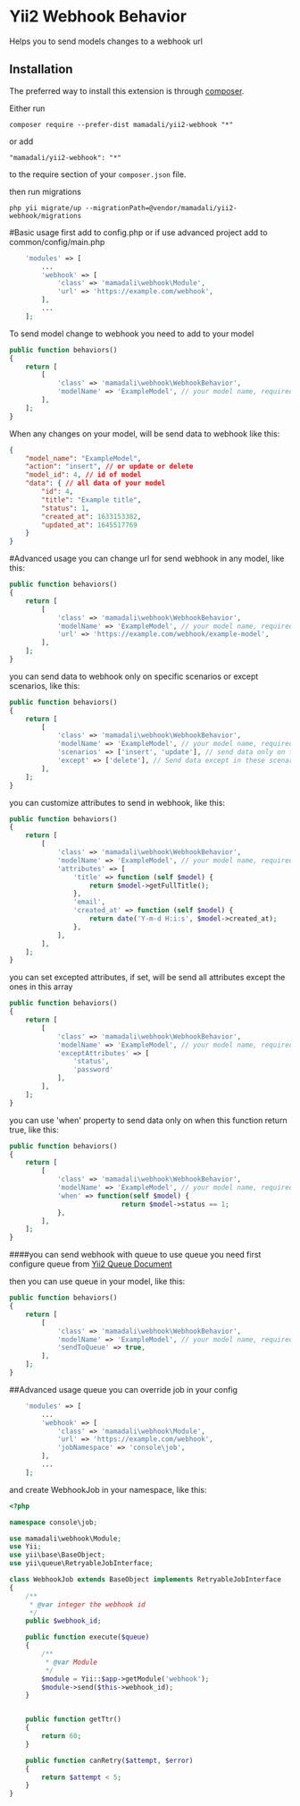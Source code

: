 Yii2 Webhook Behavior
=====================
Helps you to send models changes to a webhook url

Installation
------------

The preferred way to install this extension is through [composer](http://getcomposer.org/download/).

Either run

```
composer require --prefer-dist mamadali/yii2-webhook "*"
```

or add

```
"mamadali/yii2-webhook": "*"
```

to the require section of your `composer.json` file.

then run migrations

```
php yii migrate/up --migrationPath=@vendor/mamadali/yii2-webhook/migrations
```

#Basic usage
first add to config.php or if use advanced project add to common/config/main.php

```php
    'modules' => [
        ...
        'webhook' => [
            'class' => 'mamadali\webhook\Module',
            'url' => 'https://example.com/webhook',
        ],
        ...
    ];
```

To send model change to webhook you need to add to your model
```php
public function behaviors()
{
    return [
		[
		    'class' => 'mamadali\webhook\WebhookBehavior',
			'modelName' => 'ExampleModel', // your model name, required. send model name in webhook data
		],
	];
}
```
When any changes on your model, will be send data to webhook like this:
```json
{
    "model_name": "ExampleModel",
    "action": "insert", // or update or delete
    "model_id": 4, // id of model
    "data": { // all data of your model
        "id": 4,
        "title": "Example title",
        "status": 1,
        "created_at": 1633153382,
        "updated_at": 1645517769
    }
}
```
#Advanced usage
you can change url for send webhook in any model, like this:
```php
public function behaviors()
{
	return [
		[
			'class' => 'mamadali\webhook\WebhookBehavior',
			'modelName' => 'ExampleModel', // your model name, required. send model name in webhook data
			'url' => 'https://example.com/webhook/example-model',
		],
	];
}
```

you can send data to webhook only on specific scenarios or except scenarios, like this:
```php
public function behaviors()
{
	return [
		[
			'class' => 'mamadali\webhook\WebhookBehavior',
			'modelName' => 'ExampleModel', // your model name, required. send model name in webhook data
			'scenarios' => ['insert', 'update'], // send data only on these scenarios
			'except' => ['delete'], // Send data except in these scenarios
		],
	];
}
```
you can customize attributes to send in webhook, like this:

```php
public function behaviors()
{
	return [
		[
		    'class' => 'mamadali\webhook\WebhookBehavior',
			'modelName' => 'ExampleModel', // your model name, required. send model name in webhook data
			'attributes' => [
				'title' => function (self $model) {
					return $model->getFullTitle();
				},
				'email',
				'created_at' => function (self $model) {
                    return date('Y-m-d H:i:s', $model->created_at);
                },
			],
		],
	];
}
```
you can set excepted attributes, if set, will be send all attributes except the ones in this array

```php
public function behaviors()
{
	return [
		[
		    'class' => 'mamadali\webhook\WebhookBehavior',
			'modelName' => 'ExampleModel', // your model name, required. send model name in webhook data
			'exceptAttributes' => [
				'status',
				'password'
			],
		],
	];
}
```
you can use 'when' property to send data only on when this function return true, like this:

```php
public function behaviors()
{
	return [
		[
		    'class' => 'mamadali\webhook\WebhookBehavior',
			'modelName' => 'ExampleModel', // your model name, required. send model name in webhook data
			'when' => function(self $model) {
                            return $model->status == 1;
			},
		],
	];
}
```

####you can send webhook with queue
to use queue you need first configure queue from [Yii2 Queue Document](https://github.com/yiisoft/yii2-queue/blob/master/docs/guide/README.md)

then you can use queue in your model, like this:

```php
public function behaviors()
{
	return [
		[
		    'class' => 'mamadali\webhook\WebhookBehavior',
			'modelName' => 'ExampleModel', // your model name, required. send model name in webhook data
			'sendToQueue' => true,
		],
	];
}
```

##Advanced usage queue
you can override job in your config

```php
    'modules' => [
        ...
        'webhook' => [
            'class' => 'mamadali\webhook\Module',
            'url' => 'https://example.com/webhook',
            'jobNamespace' => 'console\job',
        ],
        ...
    ];
```
and create WebhookJob in your namespace, like this:
```php
<?php

namespace console\job;

use mamadali\webhook\Module;
use Yii;
use yii\base\BaseObject;
use yii\queue\RetryableJobInterface;

class WebhookJob extends BaseObject implements RetryableJobInterface
{
	/**
	 * @var integer the webhook id
	 */
	public $webhook_id;

	public function execute($queue)
	{
		/**
		 * @var Module
		 */
		$module = Yii::$app->getModule('webhook');
		$module->send($this->webhook_id);
	}


	public function getTtr()
	{
		return 60;
	}

	public function canRetry($attempt, $error)
	{
		return $attempt < 5;
	}
}
```
